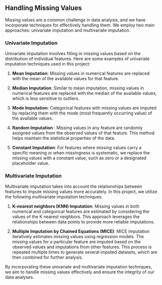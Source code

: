 ## Handling Missing Values
Missing values are a common challenge in data analysis, and we have incorporate techniques for effectively handling them. We employ two main approaches: univariate imputation and multivariate imputation.

### Univariate Imputation
Univariate imputation involves filling in missing values based on the distribution of individual features. Here are some examples of univariate imputation techniques used in this project:

1. **Mean Imputation**: Missing values in numerical features are replaced with the mean of the available values for that feature.

2. **Median Imputation**: Similar to mean imputation, missing values in numerical features are replaced with the median of the available values, which is less sensitive to outliers.

3. **Mode Imputation**: Categorical features with missing values are imputed by replacing them with the mode (most frequently occurring value) of the available values.

4. **Random Imputation** : Missing values in any feature are randomly assigned values from the observed values of that feature. This method helps maintain the statistical properties of the data.

5. **Constant Imputation**: For features where missing values carry a specific meaning or when missingness is systematic, we replace the missing values with a constant value, such as zero or a designated placeholder value.

### Multivariate Imputation
Multivariate imputation takes into account the relationships between features to impute missing values more accurately. In this project, we utilize the following multivariate imputation techniques:

1. **K-nearest neighbors (KNN) Imputation**: Missing values in both numerical and categorical features are estimated by considering the values of the K nearest neighbors. This approach leverages the relationships between data points to provide more reliable imputations.

2. **Multiple Imputation by Chained Equations (MICE)**: MICE imputation iteratively estimates missing values using regression models. The missing values for a particular feature are imputed based on the observed values and imputations from other features. This process is repeated multiple times to generate several imputed datasets, which are then combined for further analysis.

By incorporating these univariate and multivariate imputation techniques, we aim to handle missing values effectively and ensure the integrity of our data analyses.
